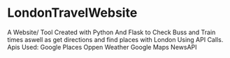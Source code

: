 # LondonTravelWebsite
A Website/ Tool Created with Python And Flask to Check Buss and Train times aswell as get directions and find places with London Using API Calls.
Apis Used:
  Google Places
  Oppen Weather
  Google Maps
  NewsAPI
